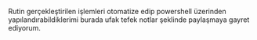 Rutin gerçekleştirilen işlemleri otomatize edip powershell üzerinden yapılandırabildiklerimi burada ufak tefek notlar şeklinde paylaşmaya gayret ediyorum.
